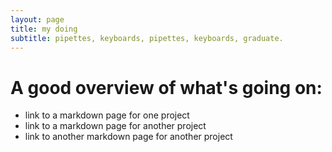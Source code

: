 ```yaml
---
layout: page
title: my doing
subtitle: pipettes, keyboards, pipettes, keyboards, graduate.
---
```


# A good overview of what's going on:

- link to a markdown page for one project
- link to a markdown page for another project
- link to another markdown page for another project
